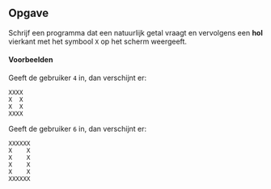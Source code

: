## Opgave
Schrijf een programma dat een natuurlijk getal vraagt en vervolgens een **hol** vierkant met het symbool `X` op het scherm weergeeft.

#### Voorbeelden
Geeft de gebruiker `4` in, dan verschijnt er:
```
XXXX
X  X
X  X
XXXX
```

Geeft de gebruiker `6` in, dan verschijnt er:
```
XXXXXX
X    X
X    X
X    X
X    X
XXXXXX
```
